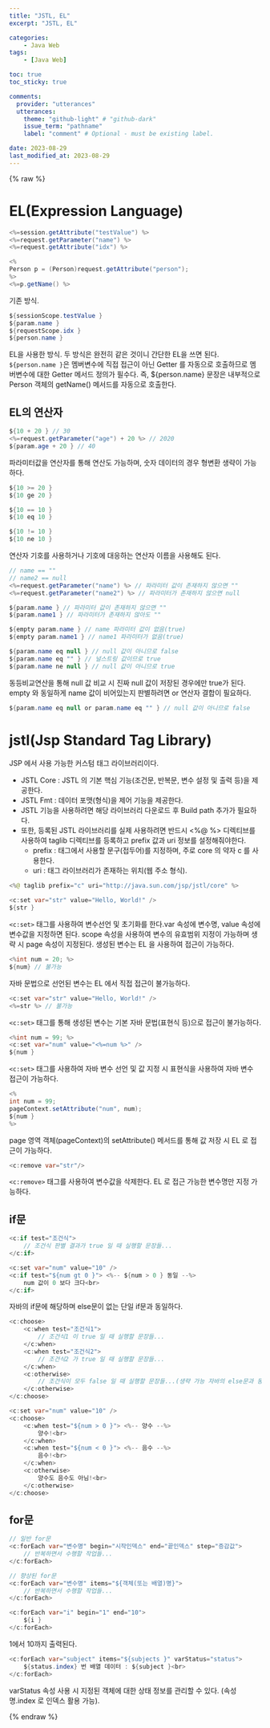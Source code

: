 ```yaml
---
title: "JSTL, EL"
excerpt: "JSTL, EL"

categories:
    - Java Web
tags:
    - [Java Web]

toc: true
toc_sticky: true

comments:
  provider: "utterances"
  utterances:
    theme: "github-light" # "github-dark"
    issue_term: "pathname"
    label: "comment" # Optional - must be existing label.

date: 2023-08-29
last_modified_at: 2023-08-29
---
```

{% raw %}
# EL(Expression Language)
```java
<%=session.getAttribute("testValue") %>
<%=request.getParameter("name") %>
<%=request.getAttribute("idx") %>

<%
Person p = (Person)request.getAttribute("person");
%>
<%=p.getName() %>
```
기존 방식.

```java
${sessionScope.testValue }
${param.name }
${requestScope.idx }
${person.name }
```
EL을 사용한 방식. 두 방식은 완전히 같은 것이니 간단한 EL을 쓰면 된다.  
```${person.name }```은 멤버변수에 직접 접근이 아닌 Getter 를 자동으로 호출하므로 멤버변수에 대한 Getter 메서드 정의가 필수다. 즉, ${person.name} 문장은 내부적으로 Person 객체의 getName() 메서드를 자동으로 호출한다.  

## EL의 연산자
```java
${10 + 20 } // 30
<%=request.getParameter("age") + 20 %> // 2020
${param.age + 20 } // 40
```
파라미터값을 연산자를 통해 연산도 가능하며, 숫자 데이터의 경우 형변환 생략이 가능하다.  

```java
${10 >= 20 }
${10 ge 20 }

${10 == 10 }
${10 eq 10 }

${10 != 10 }
${10 ne 10 }
```
연산자 기호를 사용하거나 기호에 대응하는 연산자 이름을 사용해도 된다.

```java
// name == ""
// name2 == null
<%=request.getParameter("name") %> // 파라미터 값이 존재하지 않으면 ""
<%=request.getParameter("name2") %> // 파라미터가 존재하지 않으면 null

${param.name } // 파라미터 값이 존재하지 않으면 ""
${param.name1 } // 파라미터가 존재하지 않아도 ""

${empty param.name } // name 파라미터 값이 없음(true)
${empty param.name1 } // name1 파라미터가 없음(true)

${param.name eq null } // null 값이 아니므로 false
${param.name eq "" } // 널스트링 값이므로 true
${param.name ne null } // null 값이 아니므로 true
```
동등비교연산을 통해 null 값 비교 시 진짜 null 값이 저장된 경우에만 true가 된다. empty 와 동일하게 name 값이 비어있는지 판별하려면 or 연산자 결합이 필요하다.  
```java
${param.name eq null or param.name eq "" } // null 값이 아니므로 false
```

# jstl(Jsp Standard Tag Library)
JSP 에서 사용 가능한 커스텀 태그 라이브러리이다.  
- JSTL Core : JSTL 의 기본 핵심 기능(조건문, 반복문, 변수 설정 및 출력 등)을 제공한다.  
- JSTL Fmt : 데이터 포맷(형식)을 제어 기능을 제공한다.  
- JSTL 기능을 사용하려면 해당 라이브러리 다운로드 후 Build path 추가가 필요하다.  
- 또한, 등록된 JSTL 라이브러리를 실제 사용하려면 반드시 <%@ %> 디렉티브를 사용하여 taglib 디렉티브를 등록하고 prefix 값과 uri 정보를 설정해줘야한다.  
  - prefix : 태그에서 사용할 문구(접두어)를 지정하며, 주로 core 의 약자 c 를 사용한다.
  - uri : 태그 라이브러리가 존재하는 위치(웹 주소 형식).
```java
<%@ taglib prefix="c" uri="http://java.sun.com/jsp/jstl/core" %> 
``` 

```java
<c:set var="str" value="Hello, World!" />
${str }
```
```<c:set>``` 태그를 사용하여 변수선언 및 초기화를 한다.var 속성에 변수명, value 속성에 변수값을 지정하면 된다. scope 속성을 사용하여 변수의 유효범위 지정이 가능하며 생략 시 page 속성이 지정된다. 생성된 변수는 EL 을 사용하여 접근이 가능하다.  

```java
<%int num = 20; %>
${num} // 불가능
```
자바 문법으로 선언된 변수는 EL 에서 직접 접근이 불가능하다.  

```java
<c:set var="str" value="Hello, World!" />
<%=str %> // 불가능
```
```<c:set>``` 태그를 통해 생성된 변수는 기본 자바 문법(표현식 등)으로 접근이 불가능하다.  

```java
<%int num = 99; %>
<c:set var="num" value="<%=num %>" />
${num }
```
```<c:set>``` 태그를 사용하여 자바 변수 선언 및 값 지정 시 표현식을 사용하여 자바 변수 접근이 가능하다.  

```java
<%
int num = 99;
pageContext.setAttribute("num", num);
${num }
%>
```
page 영역 객체(pageContext)의 setAttribute() 메서드를 통해 값 저장 시 EL 로 접근이 가능하다.  

```java
<c:remove var="str"/>
```
```<c:remove>``` 태그를 사용하여 변수값을 삭제한다. EL 로 접근 가능한 변수명만 지정 가능하다.

## if문
```java
<c:if test="조건식">
    // 조건식 판별 결과가 true 일 때 실행할 문장들...
</c:if>
```
```java
<c:set var="num" value="10" />
<c:if test="${num gt 0 }"> <%-- ${num > 0 } 동일 --%>
    num 값이 0 보다 크다<br>
</c:if>
```
자바의 if문에 해당하며 else문이 없는 단일 if문과 동일하다.  

```java
<c:choose>
    <c:when test="조건식1">
        // 조건식1 이 true 일 때 실행할 문장들...
    </c:when>
    <c:when test="조건식2">
        // 조건식2 가 true 일 때 실행할 문장들...
    </c:when>
    <c:otherwise>
        // 조건식이 모두 false 일 때 실행할 문장들...(생략 가능 자바의 else문과 동일하다.)
    </c:otherwise>
</c:choose>
```
```java
<c:set var="num" value="10" />
<c:choose>
    <c:when test="${num > 0 }"> <%-- 양수 --%>
        양수!<br>
    </c:when>
    <c:when test="${num < 0 }"> <%-- 음수 --%>
        음수!<br>
    </c:when>
    <c:otherwise>
        양수도 음수도 아님!<br>
    </c:otherwise>
</c:choose>
```

## for문
```java
// 일반 for문
<c:forEach var="변수명" begin="시작인덱스" end="끝인덱스" step="증감값">
    // 반복하면서 수행할 작업들...
</c:forEach>

// 향상된 for문
<c:forEach var="변수명" items="${객체(또는 배열)명}">
    // 반복하면서 수행할 작업들...
</c:forEach>
```
```java
<c:forEach var="i" begin="1" end="10">
    ${i }
</c:forEach>
```
1에서 10까지 출력된다.  

```java
<c:forEach var="subject" items="${subjects }" varStatus="status">
    ${status.index} 번 배열 데이터 : ${subject }<br>
</c:forEach>
```
varStatus 속성 사용 시 지정된 객체에 대한 상태 정보를 관리할 수 있다. (속성명.index 로 인덱스 활용 가능).  


{% endraw %}
